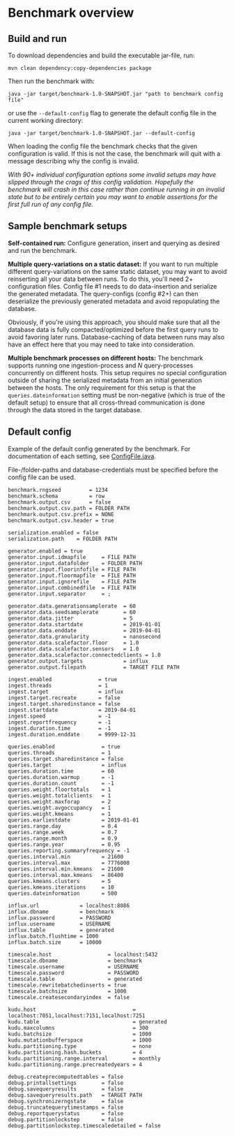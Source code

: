 # Benchmark overview
## Build and run
To download dependencies and build the executable jar-file, run:
```
mvn clean dependency:copy-dependencies package
```

Then run the benchmark with:
```
java -jar target/benchmark-1.0-SNAPSHOT.jar "path to benchmark config file"
```
or use the `--default-config` flag to generate the default config file in the current working directory:
```
java -jar target/benchmark-1.0-SNAPSHOT.jar --default-config
```

When loading the config file the benchmark checks that the given configuration is valid. If this is not the case, the benchmark will quit with a message describing why the config is invalid.

_With 90+ individual configuration options some invalid setups may have slipped through the crags of this config validation. Hopefully the benchmark will crash in this case rather than continue running in an invalid state but to be entirely certain you may want to enable assertions for the first full run of any config file._

## Sample benchmark setups
**Self-contained run:** Configure generation, insert and querying as desired and run the benchmark.

**Multiple query-variations on a static dataset:** If you want to run multiple different query-variations on the same static dataset, you may want to avoid reinserting all your data between runs. To do this, you'll need 2+ configuration files. Config file #1 needs to do data-insertion and serialize the generated metadata. The query-configs (config #2+) can then deserialize the previously generated metadata and avoid repopulating the database.

Obviously, if you're using this approach, you should make sure that all the database data is fully compacted/optimized before the first query runs to avoid favoring later runs. Database-caching of data between runs may also have an effect here that you may need to take into consideration.

**Multiple benchmark processes on different hosts:** The benchmark supports running one ingestion-process and _N_ query-processes concurrently on different hosts. This setup requires no special configuration outside of sharing the serialized metadata from an initial generation between the hosts. The only requirement for this setup is that the `queries.dateinformation` setting must be non-negative (which is true of the default setup) to ensure that all cross-thread communication is done through the data stored in the target database.

## Default config
Example of the default config generated by the benchmark. For documentation of each setting, see [ConfigFile.java](src/main/java/Benchmark/Config/ConfigFile.java).

File-/folder-paths and database-credentials must be specified before the config file can be used. 
```
benchmark.rngseed         = 1234
benchmark.schema          = row
benchmark.output.csv      = false
benchmark.output.csv.path = FOLDER PATH
benchmark.output.csv.prefix = NONE
benchmark.output.csv.header = true

serialization.enabled = false
serialization.path    = FOLDER PATH

generator.enabled = true
generator.input.idmapfile     = FILE PATH
generator.input.datafolder    = FOLDER PATH
generator.input.floorinfofile = FILE PATH
generator.input.floormapfile  = FILE PATH
generator.input.ignorefile    = FILE PATH
generator.input.combinedfile  = FILE PATH
generator.input.separator     = ;

generator.data.generationsamplerate  = 60
generator.data.seedsamplerate        = 60
generator.data.jitter                = 5
generator.data.startdate             = 2019-01-01
generator.data.enddate               = 2019-04-01
generator.data.granularity           = nanosecond
generator.data.scalefactor.floor     = 1.0
generator.data.scalefactor.sensors   = 1.0
generator.data.scalefactor.connectedclients = 1.0
generator.output.targets             = influx
generator.output.filepath            = TARGET FILE PATH

ingest.enabled               = true
ingest.threads               = 1
ingest.target                = influx
ingest.target.recreate       = false
ingest.target.sharedinstance = false
ingest.startdate             = 2019-04-01
ingest.speed                 = -1
ingest.reportfrequency       = -1
ingest.duration.time         = -1
ingest.duration.enddate      = 9999-12-31

queries.enabled               = true
queries.threads               = 1
queries.target.sharedinstance = false
queries.target                = influx
queries.duration.time         = 60
queries.duration.warmup       = -1
queries.duration.count        = -1
queries.weight.floortotals    = 1
queries.weight.totalclients   = 1
queries.weight.maxforap       = 2
queries.weight.avgoccupancy   = 1
queries.weight.kmeans         = 1
queries.earliestdate          = 2019-01-01
queries.range.day             = 0.4
queries.range.week            = 0.7
queries.range.month           = 0.9
queries.range.year            = 0.95
queries.reporting.summaryfrequency = -1
queries.interval.min          = 21600
queries.interval.max          = 7776000
queries.interval.min.kmeans   = 21600
queries.interval.max.kmeans   = 86400
queries.kmeans.clusters       = 5
queries.kmeans.iterations     = 10
queries.dateinformation       = 500

influx.url             = localhost:8086
influx.dbname          = benchmark
influx.password        = PASSWORD
influx.username        = USERNAME
influx.table           = generated
influx.batch.flushtime = 1000
influx.batch.size      = 10000

timescale.host                  = localhost:5432
timescale.dbname                = benchmark
timescale.username              = USERNAME
timescale.password              = PASSWORD
timescale.table                 = generated
timescale.rewritebatchedinserts = true
timescale.batchsize             = 1000
timescale.createsecondaryindex  = false

kudu.host                               = localhost:7051,localhost:7151,localhost:7251
kudu.table                              = generated
kudu.maxcolumns                         = 300
kudu.batchsize                          = 1000
kudu.mutationbufferspace                = 1000
kudu.partitioning.type                  = none
kudu.partitioning.hash.buckets          = 4
kudu.partitioning.range.interval        = monthly
kudu.partitioning.range.precreatedyears = 4

debug.createprecomputedtables = false
debug.printallsettings        = false
debug.savequeryresults        = false
debug.savequeryresults.path   = TARGET PATH
debug.synchronizerngstate     = false
debug.truncatequerytimestamps = false
debug.reportquerystatus       = false
debug.partitionlockstep       = false
debug.partitionlockstep.timescaledetailed = false
```